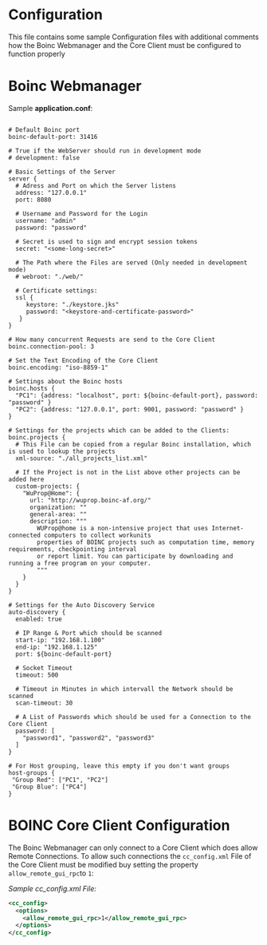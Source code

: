 Configuration
==============
This file contains some sample Configuration files with additional comments how the
Boinc Webmanager and the Core Client must be configured to function properly

# Boinc Webmanager
Sample **application.conf**:   
````hocon

# Default Boinc port
boinc-default-port: 31416

# True if the WebServer should run in development mode
# development: false 

# Basic Settings of the Server
server {
  # Adress and Port on which the Server listens
  address: "127.0.0.1"
  port: 8080
  
  # Username and Password for the Login
  username: "admin"
  password: "password"
  
  # Secret is used to sign and encrypt session tokens 
  secret: "<some-long-secret>"
  
  # The Path where the Files are served (Only needed in development mode)
  # webroot: "./web/"
  
  # Certificate settings:
  ssl {
     keystore: "./keystore.jks"
     password: "<keystore-and-certificate-password>"
   }
}

# How many concurrent Requests are send to the Core Client 
boinc.connection-pool: 3

# Set the Text Encoding of the Core Client
boinc.encoding: "iso-8859-1"

# Settings about the Boinc hosts
boinc.hosts {
  "PC1": {address: "localhost", port: ${boinc-default-port}, password: "password" }
  "PC2": {address: "127.0.0.1", port: 9001, password: "password" }
}

# Settings for the projects which can be added to the Clients: 
boinc.projects {
  # This File can be copied from a regular Boinc installation, which is used to lookup the projects
  xml-source: "./all_projects_list.xml"
  
  # If the Project is not in the List above other projects can be added here
  custom-projects: {
    "WuProp@Home": {
      url: "http://wuprop.boinc-af.org/"
      organization: ""
      general-area: ""
      description: """
        WUProp@home is a non-intensive project that uses Internet-connected computers to collect workunits
        properties of BOINC projects such as computation time, memory requirements, checkpointing interval
        or report limit. You can participate by downloading and running a free program on your computer.
        """
    }
  }
}

# Settings for the Auto Discovery Service
auto-discovery {
  enabled: true

  # IP Range & Port which should be scanned
  start-ip: "192.168.1.100"
  end-ip: "192.168.1.125"
  port: ${boinc-default-port}

  # Socket Timeout
  timeout: 500

  # Timeout in Minutes in which intervall the Network should be scanned
  scan-timeout: 30

  # A List of Passwords which should be used for a Connection to the Core Client
  password: [
    "password1", "password2", "password3"
  ]
}

# For Host grouping, leave this empty if you don't want groups
host-groups {
 "Group Red": ["PC1", "PC2"]
 "Group Blue": ["PC4"]
}
````

# BOINC Core Client Configuration
The Boinc Webmanager can only connect to a Core Client which does allow Remote Connections.
To allow such connections the `cc_config.xml` File of the Core Client must be modified buy setting
the property `allow_remote_gui_rpc`to `1`:

*Sample cc_config.xml File:*
```xml
<cc_config>
  <options>
    <allow_remote_gui_rpc>1</allow_remote_gui_rpc>
  </options>
</cc_config>    
```